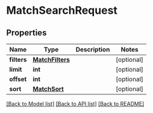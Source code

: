 # MatchSearchRequest

## Properties
Name | Type | Description | Notes
------------ | ------------- | ------------- | -------------
**filters** | [**MatchFilters**](MatchFilters.md) |  | [optional] 
**limit** | **int** |  | [optional] 
**offset** | **int** |  | [optional] 
**sort** | [**MatchSort**](MatchSort.md) |  | [optional] 

[[Back to Model list]](../README.md#documentation-for-models) [[Back to API list]](../README.md#documentation-for-api-endpoints) [[Back to README]](../README.md)

